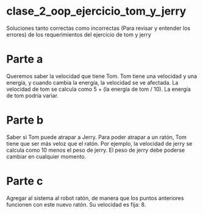 # clase_2_oop_ejercicio_tom_y_jerry
Soluciones tanto correctas como incorrectas (Para revisar y entender los errores) de los requerimientos del ejercicio de tom y jerry

# Parte a
Queremos saber la velocidad que tiene Tom. Tom tiene una velocidad y una energía, y cuando cambia la energía, la velocidad se ve afectada.
La velocidad de tom se calcula como 5 + (la energía de tom / 10). La energía de tom podría variar.

# Parte b
Saber si Tom puede atrapar a Jerry. Para poder atrapar a un ratón, Tom tiene que ser más veloz que el ratón.
Por ejemplo, la velocidad de jerry se calcula como 10 menos el peso de jerry. El peso de jerry debe poderse cambiar en cualquier momento.

# Parte c
Agregar al sistema al robot ratón, de manera que los puntos anteriores funcionen con este nuevo ratón. Su velocidad es fija: 8.
